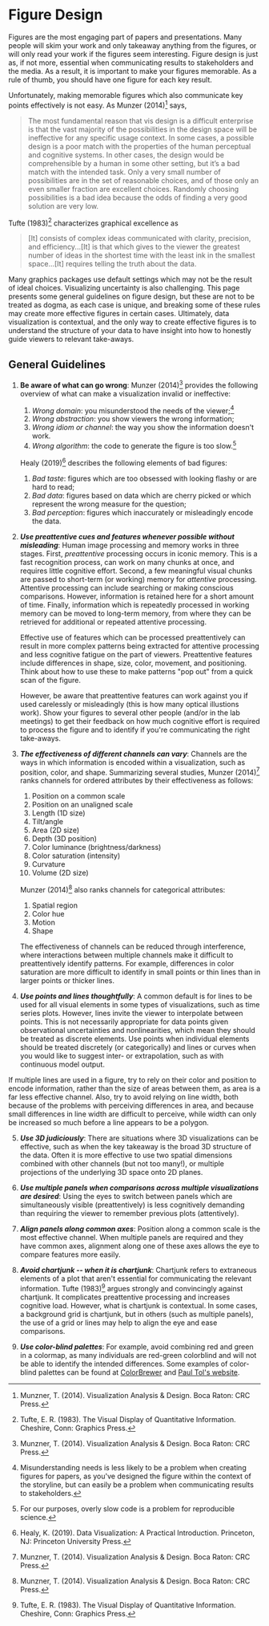 # Figure Design

Figures are the most engaging part of papers and presentations. Many people will skim your work and only takeaway anything from the figures, or will only read your work if the figures seem interesting. Figure design is just as, if not more, essential when communicating results to stakeholders and the media. As a result, it is important to make your figures memorable. As a rule of thumb, you should have one figure for each key result.

Unfortunately, making memorable figures which also communicate key points effectively is not easy. As Munzer (2014)[^munzer] says,
> The most fundamental reason that vis design is a difficult enterprise is that the vast majority of the possibilities in the design space will be ineffective for any specific usage context. In some cases, a possible design is a poor match with the properties of the human perceptual and cognitive systems. In other cases, the design would be comprehensible by a human in some other setting, but it’s a bad match with the intended task. Only a very small number of possibilities are in the set of reasonable choices, and of those only an even smaller fraction are excellent choices. Randomly choosing possibilities is a bad idea because the odds of finding a very good solution are very low.

Tufte (1983)[^tufte] characterizes graphical excellence as
> [It] consists of complex ideas communicated with clarity, precision, and efficiency...[It] is that which gives to the viewer the greatest number of ideas in the shortest time with the least ink in the smallest space...[It] requires telling the truth about the data.

Many graphics packages use default settings which may not be the result of ideal choices. Visualizing uncertainty is also challenging. This page presents some general guidelines on figure design, but these are not to be treated as dogma, as each case is unique, and breaking some of these rules may create more effective figures in certain cases. Ultimately, data visualization is contextual, and the only way to create effective figures is to understand the structure of your data to have insight into how to honestly guide viewers to relevant take-aways.

## General Guidelines

1. **Be aware of what can go wrong**: Munzer (2014)[^munzer] provides the following overview of what can make a visualization invalid or ineffective:
    1. *Wrong domain*: you misunderstood the needs of the viewer;[^domain]
    2. *Wrong abstraction*: you show viewers the wrong information;
    3. *Wrong idiom or channel*: the way you show the information doesn't work.
    4. *Wrong algorithm*: the code to generate the figure is too slow.[^algorithm]

    Healy (2019)[^healy] describes the following elements of bad figures:
    1. *Bad taste*: figures which are too obsessed with looking flashy or are hard to read;
    2. *Bad data*: figures based on data which are cherry picked or which represent the wrong measure for the question;
    3. *Bad perception*: figures which inaccurately or misleadingly encode the data.

2. ***Use preattentive cues and features whenever possible without misleading***: Human image processing and memory works in three stages. First, *preattentive* processing occurs in iconic memory. This is a fast recognition process, can work on many chunks at once, and requires little cognitive effort. Second, a few meaningful visual chunks are passed to short-term (or working) memory for *attentive* processing. Attentive processing can include searching or making conscious comparisons. However, information is retained here for a short amount of time. Finally, information which is repeatedly processed in working memory can be moved to long-term memory, from where they can be retrieved for additional or repeated attentive processing.

    Effective use of features which can be processed preattentively can result in more complex patterns being extracted for attentive processing and less cognitive fatigue on the part of viewers. Preattentive features include differences in shape, size, color, movement, and positioning. Think about how to use these to make patterns "pop out" from a quick scan of the figure.

    However, be aware that preattentive features can work against you if used carelessly or misleadingly (this is how many optical illustions work). Show your figures to several other people (and/or in the lab meetings) to get their feedback on how much cognitive effort is required to process the figure and to identify if you're communicating the right take-aways.

3. ***The effectiveness of different channels can vary***: Channels are the ways in which information is encoded within a visualization, such as position, color, and shape. Summarizing several studies, Munzer (2014)[^munzer] ranks channels for ordered attributes by their effectiveness as follows:

    1. Position on a common scale
    2. Position on an unaligned scale
    3. Length (1D size)
    4. Tilt/angle
    5. Area (2D size)
    6. Depth (3D position)
    7. Color luminance (brightness/darkness)
    8. Color saturation (intensity)
    9. Curvature
    10. Volume (2D size)

    Munzer (2014)[^munzer] also ranks channels for categorical attributes:

    1. Spatial region
    2. Color hue
    3. Motion
    4. Shape

    The effectiveness of channels can be reduced through interference, where interactions between multiple channels make it difficult to preattentively identify patterns. For example, differences in color saturation are more difficult to identify in small points or thin lines than in larger points or thicker lines.

4. ***Use points and lines thoughtfully***: A common default is for lines to be used for all visual elements in some types of visualizations, such as time series plots. However, lines invite the viewer to interpolate between points. This is not necessarily appropriate for data points given observational uncertainties and nonlinearities, which mean they should be treated as discrete elements. Use points when individual elements should be treated discretely (or categorically) and lines or curves when you would like to suggest inter- or extrapolation, such as with continuous model output.

  If multiple lines are used in a figure, try to rely on their color and position to encode information, rather than the size of areas between them, as area is a far less effective channel. Also, try to avoid relying on line width, both because of the problems with perceiving differences in area, and because small differences in line width are difficult to perceive, while width can only be increased so much before a line appears to be a polygon.

5. ***Use 3D judiciously***: There are situations where 3D visualizations can be effective, such as when the key takeaway is the broad 3D structure of the data. Often it is more effective to use two spatial dimensions combined with other channels (but not too many!), or multiple projections of the underlying 3D space onto 2D planes.

6. ***Use multiple panels when comparisons across multiple visualizations are desired***: Using the eyes to switch between panels which are simultaneously visible (preattentively) is less cognitively demanding than requiring the viewer to remember previous plots (attentively).

6. ***Align panels along common axes***: Position along a common scale is the most effective channel. When multiple panels are required and they have common axes, alignment along one of these axes allows the eye to compare features more easily.

7. ***Avoid chartjunk -- when it is chartjunk***: Chartjunk refers to extraneous elements of a plot that aren't essential for communicating the relevant information. Tufte (1983)[^tufte] argues strongly and convincingly against chartjunk. It complicates preattentive processing and increases cognitive load. However, what is chartjunk is contextual. In some cases, a background grid is chartjunk, but in others (such as multiple panels), the use of a grid or lines may help to align the eye and ease comparisons.

8. ***Use color-blind palettes***: For example, avoid combining red and green in a colormap, as many individuals are red-green colorblind and will not be able to identify the intended differences. Some examples of color-blind palettes can be found at [ColorBrewer](https://colorbrewer2.org) and [Paul Tol's website](https://personal.sron.nl/~pault/).

[^munzer]: Munzner, T. (2014). Visualization Analysis & Design. Boca Raton: CRC Press.
[^tufte]: Tufte, E. R. (1983). The Visual Display of Quantitative Information. Cheshire, Conn: Graphics Press.
[^domain]: Misunderstanding needs is less likely to be a problem when creating figures for papers, as you've designed the figure within the context of the storyline, but can easily be a problem when communicating results to stakeholders.
[^algorithm]: For our purposes, overly slow code is a problem for reproducible science.
[^healy]: Healy, K. (2019). Data Visualization: A Practical Introduction. Princeton, NJ: Princeton University Press.
